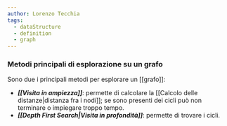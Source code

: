 ```yaml
---
author: Lorenzo Tecchia
tags:
  - dataStructure
  - definition
  - graph
---
```


### Metodi principali di esplorazione su un grafo
Sono due i principali metodi per esplorare un [[grafo]]:
- ***[[Visita in ampiezza]]***: permette di calcolare la [[Calcolo delle distanze|distanza fra i nodi]]; se sono presenti dei cicli può non terminare o impiegare troppo tempo.    
- ***[[Depth First Search|Visita in profondità]]***: permette di trovare i cicli.
<!--ID: 1715263181605-->


